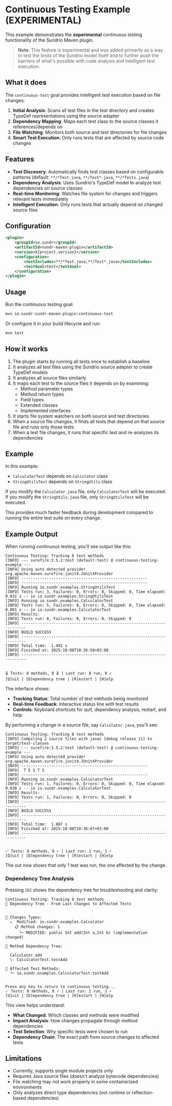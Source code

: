 # Continuous Testing Example (EXPERIMENTAL)

This example demonstrates the **experimental** continuous testing functionality of the Sundrio Maven plugin.

> **Note**: This feature is experimental and was added primarily as a way to test the limits of the Sundrio model itself and to further push the barriers of what's possible with code analysis and intelligent test execution.

## What it does

The `continuous-test` goal provides intelligent test execution based on file changes:

1. **Initial Analysis**: Scans all test files in the test directory and creates TypeDef representations using the source adapter
2. **Dependency Mapping**: Maps each test class to the source classes it references/depends on
3. **File Watching**: Monitors both source and test directories for file changes
4. **Smart Test Execution**: Only runs tests that are affected by source code changes

## Features

- **Test Discovery**: Automatically finds test classes based on configurable patterns (default: `**/*Test.java`, `**/Test*.java`, `**/*Tests.java`)
- **Dependency Analysis**: Uses Sundrio's TypeDef model to analyze test dependencies on source classes
- **Real-time Monitoring**: Watches file system for changes and triggers relevant tests immediately
- **Intelligent Execution**: Only runs tests that actually depend on changed source files

## Configuration

```xml
<plugin>
    <groupId>io.sundr</groupId>
    <artifactId>sundr-maven-plugin</artifactId>
    <version>${project.version}</version>
    <configuration>
        <testIncludes>**/*Test.java,**/Test*.java</testIncludes>
        <testGoal>test</testGoal>
    </configuration>
</plugin>
```

## Usage

Run the continuous testing goal:

```bash
mvn io.sundr:sundr-maven-plugin:continuous-test
```

Or configure it in your build lifecycle and run:

```bash
mvn test
```

## How it works

1. The plugin starts by running all tests once to establish a baseline
2. It analyzes all test files using the Sundrio source adapter to create TypeDef models
3. It analyzes all source files similarly
4. It maps each test to the source files it depends on by examining:
   - Method parameter types
   - Method return types
   - Field types
   - Extended classes
   - Implemented interfaces
5. It starts file system watchers on both source and test directories
6. When a source file changes, it finds all tests that depend on that source file and runs only those tests
7. When a test file changes, it runs that specific test and re-analyzes its dependencies

## Example

In this example:
- `CalculatorTest` depends on `Calculator` class
- `StringUtilsTest` depends on `StringUtils` class

If you modify the `Calculator.java` file, only `CalculatorTest` will be executed.
If you modify the `StringUtils.java` file, only `StringUtilsTest` will be executed.

This provides much faster feedback during development compared to running the entire test suite on every change.

## Example Output

When running continuous testing, you'll see output like this:

```
Continuous Testing: Tracking 8 test methods
[INFO] --- surefire:3.5.2:test (default-test) @ continuous-testing-example ---
[INFO] Using auto detected provider org.apache.maven.surefire.junit4.JUnit4Provider
[INFO] -------------------------------------------------------
[INFO] -------------------------------------------------------
[INFO] Running io.sundr.examples.StringUtilsTest
[INFO] Tests run: 3, Failures: 0, Errors: 0, Skipped: 0, Time elapsed: 0.032 s -- in io.sundr.examples.StringUtilsTest
[INFO] Running io.sundr.examples.CalculatorTest
[INFO] Tests run: 5, Failures: 0, Errors: 0, Skipped: 0, Time elapsed: 0.001 s -- in io.sundr.examples.CalculatorTest
[INFO] Results:
[INFO] Tests run: 8, Failures: 0, Errors: 0, Skipped: 0
[INFO] ------------------------------------------------------------------------
[INFO] BUILD SUCCESS
[INFO] ------------------------------------------------------------------------
[INFO] Total time:  1.491 s
[INFO] Finished at: 2025-10-08T10:26:58+03:00
[INFO] ------------------------------------------------------------------------


⏳ Tests: 8 methods, 8 ⏳ | Last run: 8 run, 8 ✓
[Q]uit | [D]ependency tree | [R]estart | [H]elp
```

The interface shows:
- **Tracking Status**: Total number of test methods being monitored
- **Real-time Feedback**: Interactive status line with test results
- **Controls**: Keyboard shortcuts for quit, dependency analysis, restart, and help

By performing a change in a source file, say `Calculator.java`, you'll see:

```
Continuous Testing: Tracking 8 test methods
[INFO] Compiling 2 source files with javac [debug release 11] to target/test-classes
[INFO] --- surefire:3.5.2:test (default-test) @ continuous-testing-example ---
[INFO] Using auto detected provider org.apache.maven.surefire.junit4.JUnit4Provider
[INFO] -------------------------------------------------------
[INFO]  T E S T S
[INFO] -------------------------------------------------------
[INFO] Running io.sundr.examples.CalculatorTest
[INFO] Tests run: 1, Failures: 0, Errors: 0, Skipped: 0, Time elapsed: 0.030 s -- in io.sundr.examples.CalculatorTest
[INFO] Results:
[INFO] Tests run: 1, Failures: 0, Errors: 0, Skipped: 0
[INFO] ------------------------------------------------------------------------
[INFO] BUILD SUCCESS
[INFO] ------------------------------------------------------------------------
[INFO] Total time:  1.887 s
[INFO] Finished at: 2025-10-08T10:36:07+03:00
[INFO] ------------------------------------------------------------------------


✅ Tests: 8 methods, 8 ✓ | Last run: 1 run, 1 ✓
[Q]uit | [D]ependency tree | [R]estart | [H]elp
```

The out now shows that only 1 test was run, the one affected by the change.

### Dependency Tree Analysis

Pressing `[D]` shows the dependency tree for troubleshooting and clarity:

```
Continuous Testing: Tracking 8 test methods
🌳 Dependency Tree - From Last Changes to Affected Tests


📁 Changes Types:
  ✏️  Modified: io.sundr.examples.Calculator
    📋 Method changes: 1
      └─ MODIFIED: public Int add(Int a,Int b) (implementation changed)

🌳 Method Dependency Tree:

  Calculator.add
  \- CalculatorTest.testAdd

🧪 Affected Test Methods:
  └─ io.sundr.examples.CalculatorTest.testAdd


Press any key to return to continuous testing...
✅ Tests: 8 methods, 8 ✓ | Last run: 1 run, 1 ✓
[Q]uit | [D]ependency tree | [R]estart | [H]elp
```

This view helps understand:
- **What Changed**: Which classes and methods were modified
- **Impact Analysis**: How changes propagate through method dependencies
- **Test Selection**: Why specific tests were chosen to run
- **Dependency Chain**: The exact path from source changes to affected tests

## Limitations

- Currently, supports single module projects only
- Requires Java source files (doesn't analyze bytecode dependencies)
- File watching may not work properly in some containerized environments
- Only analyzes direct type dependencies (not runtime or reflection-based dependencies)
